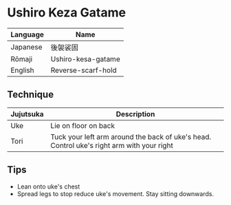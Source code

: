 <!--- reverse backwards scarf ground hold -->
# Ushiro Keza Gatame

Language | Name
-|-
Japanese | 後袈裟固
Rōmaji | Ushiro-kesa-gatame
English | Reverse-scarf-hold

## Technique
Jujutsuka | Description
-|-
Uke | Lie on floor on back
Tori | Tuck your left arm around the back of uke's head. Control uke's right arm with your right 

## Tips
* Lean onto uke's chest
* Spread legs to stop reduce uke's movement. Stay sitting downwards.